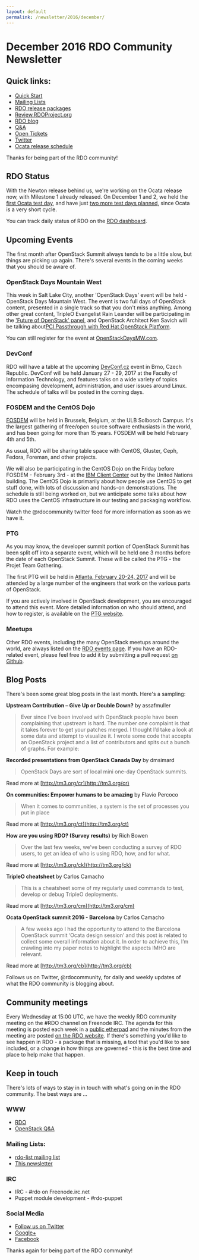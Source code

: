 ```yaml
---
layout: default
permalink: /newsletter/2016/december/
---
```

# December 2016 RDO Community Newsletter

## Quick links:

* [Quick Start](http://rdoproject.org/quickstart)
* [Mailing Lists](https://www.rdoproject.org/community/mailing-lists/)
* [RDO release packages](https://trunk.rdoproject.org/)
* [Review.RDOProject.org](http://review.rdoproject.org/)
* [RDO blog](http://rdoproject.org/blog)
* [Q&A](http://ask.openstack.org/)
* [Open Tickets](http://tm3.org/rdobugs)
* [Twitter](http://twitter.com/rdocommunity)
* [Ocata release schedule](http://releases.openstack.org/ocata/schedule.html)

Thanks for being part of the RDO community!

## RDO Status

With the Newton release behind us, we're working on the Ocata release
now, with Milestone 1 already released. On December 1 and 2, we held the
[first Ocata test
day](https://www.rdoproject.org/testday/ocata/milestone1/), and have
just [two more test days planned](https://www.rdoproject.org/testday/),
since Ocata is a very short cycle.

You can track daily status of RDO on the [RDO
dashboard](https://dashboards.rdoproject.org/rdo-dev).

## Upcoming Events

The first month after OpenStack Summit always tends to be a little slow,
but things are picking up again. There's several events in the coming
weeks that you should be aware of.

### OpenStack Days Mountain West

This week in Salt Lake City, another 'OpenStack Days' event will be
held - OpenStack Days Mountain West. The event is two full days of
OpenStack content, presented in a single track so that you don't miss
anything. Among other great content, TripleO Evangelist Rain Leander
will be participating in the ['Future of OpenStack'
panel](http://sched.co/8WnZ), and OpenStack Architect Ken Savich will
be talking about[PCI Passthrough with Red Hat OpenStack
Platform](http://sched.co/8ArY).

You can still register for the event at
[OpenStackDaysMW.com](http://www.openstackdaysmw.com/).

### DevConf

RDO will have a table at the upcoming [DevConf.cz](https://devconf.cz/)
event in Brno, Czech Republic. DevConf will be held January 27 - 29,
2017 at the Faculty of Information Technology, and features talks on a
wide variety of topics encompasing development, administration, and user
issues around Linux. The schedule of talks will be posted in the coming
days.

### FOSDEM and the CentOS Dojo

[FOSDEM](http://fosdem.org) will be held in Brussels, Belgium, at
the ULB Solbosch Campus. It's the largest gathering of free/open
source software enthusiasts in the world, and has been going for more
than 15 years. FOSDEM will be held February 4th and 5th.

As usual, RDO will be sharing table space with CentOS, Gluster, Ceph,
Fedora, Foreman, and other projects.

We will also be participating in the CentOS Dojo on the Friday before
FOSDEM - February 3rd - at the [IBM Client
Center](http://www.ibm.com/ibm/clientcenter/brussels/) out by the United
Nations building. The CentOS Dojo is primarily about how people use
CentOS to get stuff done, with lots of discussion and hands-on
demonstrations. The schedule is still being worked on, but we anticipate
some talks about how RDO uses the CentOS infrastructure in our testing
and packaging workflow.

Watch the @rdocommunity twitter feed for more information as soon as we
have it.

### PTG

As you may know, the developer summit portion of OpenStack Summit has
been split off into a separate event, which will be held one 3 months
before the date of each OpenStack Summit. These will be called the PTG -
the Projet Team Gathering.

The first PTG will be held in [Atlanta, February 20-24,
2017](http://www.openstack.org/ptg) and will be attended by a large
number of the engineers that work on the various parts of OpenStack.

If you are actively involved in OpenStack development, you are
encouraged to attend this event. More detailed information on who should
attend, and how to register, is available on the [PTG
website](http://www.openstack.org/ptg).

### Meetups

Other RDO events, including the many OpenStack meetups around the
world, are always listed on the
[RDO events page](http://rdoproject.org/events).
If you have an RDO-related event, please feel free to add it by
submitting a pull request [on Github](https://github.com/OSAS/rh-events/blob/master/2016/RDO-Meetups.yml).

## Blog Posts

There's been some great blog posts in the last month. Here's a sampling:

**Upstream Contribution – Give Up or Double Down?** by assafmuller

> Ever since I’ve been involved with OpenStack people have been complaining that upstream is hard. The number one complaint is that it takes forever to get your patches merged. I thought I’d take a look at some data and attempt to visualize it. I wrote some code that accepts an OpenStack project and a list of contributors and spits out a bunch of graphs. For example:

**Recorded presentations from OpenStack Canada Day** by dmsimard

> OpenStack Days are sort of local mini one-day OpenStack summits.

Read more at [http://tm3.org/cr](http://tm3.org/cr)

**On communities: Empower humans to be amazing** by Flavio Percoco

> When it comes to communities, a system is the set of processes you put in place

Read more at [http://tm3.org/ct](http://tm3.org/ct)

**How are you using RDO? (Survey results)** by Rich Bowen

> Over the last few weeks, we've been conducting a survey of RDO users, to get an idea of who is using RDO, how, and for what.

Read more at [http://tm3.org/ck](http://tm3.org/ck)

**TripleO cheatsheet** by Carlos Camacho

> This is a cheatsheet some of my regularly used  commands to test, develop or debug  TripleO deployments.

Read more at [http://tm3.org/cm](http://tm3.org/cm)

**Ocata OpenStack summit 2016 - Barcelona** by Carlos Camacho

> A few weeks ago I had the opportunity to attend to the Barcelona  OpenStack summit ‘Ocata design session’ and this post is related  to collect some overall information about it. In order to achieve this,   I’m crawling into my paper notes to highlight the aspects IMHO are relevant.

Read more at [http://tm3.org/cb](http://tm3.org/cb)


Follows us on Twitter, @rdocommunity, for daily and weekly updates of
what the RDO community is blogging about.

## Community meetings

Every Wednesday at 15:00 UTC, we have the weekly RDO community meeting
on the #RDO channel on Freenode IRC. The agenda for this meeting is
posted each week in a [public
etherpad](https://etherpad.openstack.org/p/RDO-Meeting) and the minutes
from the meeting are posted [on the RDO
website](https://www.rdoproject.org/community/community-meeting/). If
there's something you'd like to see happen in RDO - a package that is
missing, a tool that you'd like to see included, or a change in how
things are governed - this is the best time and place to help make that
happen.

## Keep in touch

There's lots of ways to stay in in touch with what's going on in the
RDO community. The best ways are ...


### WWW
* [RDO](http://rdoproject.org/)
* [OpenStack Q&A](http://ask.openstack.org/ )

### Mailing Lists:
* [rdo-list mailing list](http://www.redhat.com/mailman/listinfo/rdo-list )
* [This newsletter](http://www.redhat.com/mailman/listinfo/rdo-newsletter )

### IRC
* IRC - #rdo on Freenode.irc.net
* Puppet module development - #rdo-puppet

### Social Media
* [Follow us on Twitter](http://twitter.com/rdocommunity )
* [Google+](http://tm3.org/rdogplus )
* [Facebook](http://facebook.com/rdocommunity)

Thanks again for being part of the RDO community!
